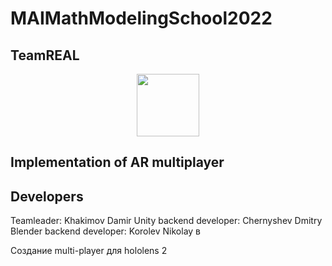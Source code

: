 # MAIMathModelingSchool2022

## TeamREAL
<div id="header" align="center">
  <img src="[https://media.giphy.com/media/M9gbBd9nbDrOTu1Mqx/giphy.gif](https://media.giphy.com/media/qrLGBBY9nqPqJyvtR6/giphy.gif)" width="100"/>
</div>

## Implementation of AR multiplayer

## Developers
Teamleader: Khakimov Damir 
Unity backend developer: Chernyshev Dmitry
Blender backend developer: Korolev Nikolay
в

Создание multi-player для hololens 2
